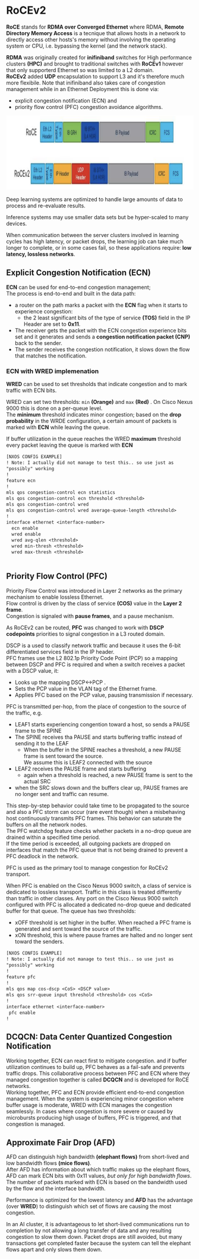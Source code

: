 # RoCEv2

**RoCE** stands for **RDMA over Converged Ethernet** where RDMA, **Remote Directory Memory Access** is a tecnique that allows hosts in a network to directly access other hosts's memory without involving the operating system or CPU, i.e. bypassing the kernel (and the network stack).

**RDMA** was originally created for **inifiniband** switches for High performance clusters **(HPC)** and brought to traditional switches with **RoCEv1** however that only supporterd Ethernet so was limited to a L2 domain.  
**RoCEv2** added **UDP** encapsulation to support L3 and it's therefore much more flexibile.
Note that inifiniband also takes care of congestion management while in an Ethernet Deployment this is done via:
* explicit congestion notification (ECN) and
* priority flow control (PFC) congestion avoidance algorithms.


<img src="pictures/RoCE vs RoCEv2 packet.png" alt="RoCE Packets" style="height: 200px; width:1000px;"/>

Deep learning systems are optimized to handle large amounts of data to process and re-evaluate results. 

Inference systems may use smaller data sets but be hyper-scaled to many devices.

When communication between the server clusters involved in learning cycles has high latency, or packet drops, the learning job can take much longer to complete, or in some cases fail, so these applications require: **low latency, lossless networks**. 

## Explicit Congestion Notification (ECN)
**ECN** can be used for end-to-end congestion management;  
The process is end-to-end and built in the data path: 

* a router on the path marks a packet with the **ECN** flag when it starts to experience congestion: 
   * the 2 least significant bits of the type of service **(TOS)** field in the IP Header are set to **0x11**. 
* The receiver gets the packet with the ECN congestion experience bits set and it generates and sends a **congestion notification packet (CNP)** back to the sender. 
* The sender receives the congestion notification, it slows down the flow that matches the notification. 

### ECN with WRED implemenation

**WRED** can be used to set thresholds that indicate congestion and to mark traffic with ECN bits.

WRED can set two thresholds: ```min``` **(Orange)** and ```max``` **(Red)** . On Cisco Nexus 9000 this is done on a per-queue level.  
The **minimum** threshold indicates minor congestion; based on the **drop probability** in the WRDE configuration, a certain amount of packets is marked with **ECN** while leaving the queue.

If buffer utilization in the queue reaches the WRED **maximum** threshold every packet leaving the queue is marked with **ECN** 

```
[NXOS CONFIG EXAMPLE]
! Note: I actually did not manage to test this.. so use just as "possibly" working
!
feature ecn
!
mls qos congestion-control ecn statistics
mls qos congestion-control ecn threshold <threshold>
mls qos congestion-control wred
mls qos congestion-control wred average-queue-length <threshold>
!
interface ethernet <interface-number>
  ecn enable
  wred enable
  wred avg-qlen <threshold>
  wred min-thresh <threshold>
  wred max-thresh <threshold>


```


## Priority Flow Control (PFC)
Priority Flow Control was introduced in Layer 2 networks as the primary mechanism to enable lossless Ethernet.  
Flow control is driven by the class of service **(COS)** value in the **Layer 2 frame**.  
Congestion is signaled with **pause frames**, and a pause mechanism.  

As RoCEv2 can be routed, **PFC** was changed to work with **DSCP codepoints** priorities to signal congestion in a L3 routed domain. 

DSCP is a used to classify network traffic and because it uses the 6-bit differentiated services field in the IP header.   
PFC frames use the L2 802.1p Priority Code Point (PCP) so a mapping between
DSCP and PFC is required and when a switch receives a packet with a DSCP value, it:
 * Looks up the mapping DSCP<->PCP .
 * Sets the PCP value in the VLAN tag of the Ethernet frame.
 * Applies PFC based on the PCP value, pausing transmission if necessary.

PFC is transmitted per-hop, from the place of congestion to the source of the traffic, e.g.
*  LEAF1 starts experiencing congention toward a host, so sends a PAUSE frame to the SPINE
*  The SPINE receives tha PAUSE and starts buffering traffic instead of sending it to the LEAF
   *  When the buffer in the SPINE reaches a threshold, a new PAUSE frame is sent toward the source.  
   We assume this is LEAF2 connected with the source
*  LEAF2 receives the PAUSE frame and starts buffering
   * again when a threshold is reached, a new PAUSE frame is sent to the actual SRC 
* when the SRC slows down and the buffers clear up, PAUSE frames are no longer sent and traffic can resume.

This step-by-step behavior could take time to be propagated to the source and also a PFC storm can occur (rare event though) when a misbehaving host continuously transmits PFC frames. This behavior can saturate the buffers on all the network nodes.  
The PFC watchdog feature checks whether packets in a no-drop queue are drained within a specified time period.  
If the time period is exceeded, all outgoing packets are dropped on interfaces that match the PFC queue that is not being drained to prevent a PFC deadlock in the network.

PFC is used as the primary tool to manage congestion for RoCEv2 transport. 

When PFC is enabled on the Cisco Nexus 9000 switch, a class of service is dedicated to lossless transport. Traffic in this class is treated differently than traffic in other classes. Any port on the Cisco Nexus 9000 switch configured with PFC is allocated a dedicated no-drop queue and dedicated buffer for that queue.
The queue has two thresholds:
*  xOFF threshold is set higher in the buffer. When reached a PFC frame is generated and sent toward the source of the traffic. 
* xON threshold, this is where pause frames are halted and no longer sent toward the senders. 

```
[NXOS CONFIG EXAMPLE]
! Note: I actually did not manage to test this.. so use just as "possibly" working
!
feature pfc
!
mls qos map cos-dscp <CoS> <DSCP value>
mls qos srr-queue input threshold <threshold> cos <CoS>
!
interface ethernet <interface-number>
 pfc enable
!
```

## DCQCN: Data Center Quantized Congestion Notification 
Working together, ECN can react first to mitigate congestion. and if buffer utilization continues to build up, PFC behaves as a fail-safe and prevents traffic drops. 
This collaborative process between PFC and ECN where they managed congestion together is called **DCQCN** and is developed for RoCE networks.  
Working together, PFC and ECN provide efficient end-to-end congestion management. When the system is experiencing minor congestion where buffer usage is moderate, WRED with ECN manages the congestion seamlessly. In cases where congestion is more severe or caused by microbursts producing high usage of buffers, PFC is triggered, and that congestion is managed. 

## Approximate Fair Drop (AFD)
AFD can distinguish high bandwidth **(elephant flows)** from short-lived and low bandwidth flows **(mice flows)**.   
After AFD has information about which traffic makes up the elephant flows, AFD can mark ECN bits with 0x11 values, *but only for high bandwidth flows*.  
The number of packets marked with ECN is based on the bandwidth used by the flow and the interface bandwidth.

Performance is optimized for the lowest latency and **AFD** has the advantage (over **WRED**) to distinguish which set of flows are causing the most congestion. 

In an AI cluster, it is advantageous to let short-lived communications run to completion by not allowing a long transfer of data and any resulting congestion to slow them down. Packet drops are still avoided, but many transactions get completed faster because the system can tell the elephant flows apart and only slows them down.
